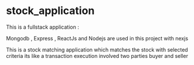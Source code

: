 # stock_application

This is a fullstack application :

Mongodb , Express , ReactJs and Nodejs are used in this project with nexjs 

This is a stock matching application which matches the stock with selected criteria its like a transaction execution involved two parties buyer and seller 
